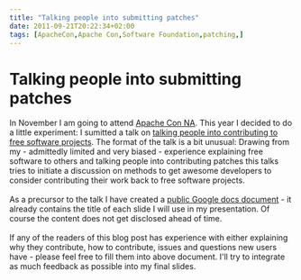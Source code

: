 ```yaml
---
title: "Talking people into submitting patches"
date: 2011-09-21T20:22:34+02:00
tags: [ApacheCon,Apache Con,Software Foundation,patching,]
---
```


# Talking people into submitting patches


In November I am going to attend <a href="http://na11.apachecon.com/">Apache Con NA</a>. This year I decided to do a 
little experiment: I sumitted a talk on <a href="http://na11.apachecon.com/talks/19488">talking people into 
contributing to free software projects</a>. The format of the talk is a bit unusual: Drawing from my - admittedly 
limited and very biased - experience explaining free software to others and talking people into contributing patches 
this talks tries to initiate a discussion on methods to get awesome developers to consider contributing their work back 
to free software projects.<br><br>As a precursor to the talk I have created a <a 
href="http://tinyurl.com/patching-friends">public Google docs document</a> - it already contains the title of each 
slide I will use in my presentation. Of course the content does not get disclosed ahead of time.<br><br>If any of the 
readers of this blog post has experience with either explaining why they contribute, how to contribute, issues and 
questions new users have - please feel free to fill them into above document. I'll try to integrate as much feedback as 
possible into my final slides.
